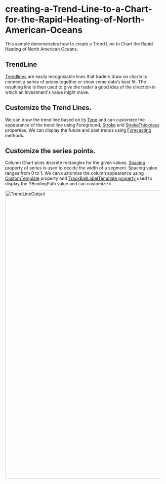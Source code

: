 # creating-a-Trend-Line-to-a-Chart-for-the-Rapid-Heating-of-North-American-Oceans
This sample demonstrates how to create a Trend Line to Chart the Rapid Heating of North American Oceans.

## TrendLine

[Trendlines](https://help.syncfusion.com/wpf/charts/trendlines) are easily recognizable lines that traders draw on charts to connect a series of prices together or show some data's best fit. The resulting line is then used to give the trader a good idea of the direction in which an investment's value might move.

## Customize the Trend Lines.
We can draw the trend line based on its [Type](https://help.syncfusion.com/cr/wpf/Syncfusion.UI.Xaml.Charts.TrendlineBase.html#Syncfusion_UI_Xaml_Charts_TrendlineBase_Type) and can customize the appearance of the trend line using  Foreground, [Stroke](https://help.syncfusion.com/cr/wpf/Syncfusion.UI.Xaml.Charts.TrendlineBase.html#Syncfusion_UI_Xaml_Charts_TrendlineBase_Stroke) and [StrokeThickness](https://help.syncfusion.com/cr/wpf/Syncfusion.UI.Xaml.Charts.TrendlineBase.html#Syncfusion_UI_Xaml_Charts_TrendlineBase_StrokeThickness) properties. We can display the future and past trends using [Forecasting](https://help.syncfusion.com/wpf/charts/trendlines#forecasting) methods.

## Customize the series points.
Column Chart plots discrete rectangles for the given values. [Spacing](https://help.syncfusion.com/cr/wpf/Syncfusion.UI.Xaml.Charts.ChartSeriesBase.html#Syncfusion_UI_Xaml_Charts_ChartSeriesBase_SpacingProperty) property of series is used to decide the width of a segment. Spacing value ranges from 0 to 1.
We can customize the column appearance using [CustomTemplate](https://help.syncfusion.com/cr/wpf/Syncfusion.UI.Xaml.Charts.ColumnSeries.html#Syncfusion_UI_Xaml_Charts_ColumnSeries_CustomTemplate) property and [TrackBallLabelTemplate property](https://help.syncfusion.com/cr/wpf/Syncfusion.UI.Xaml.Charts.ChartSeriesBase.html#Syncfusion_UI_Xaml_Charts_ChartSeriesBase_TrackBallLabelTemplate) used to display the YBindingPath value and can customize it.



<img width="934" alt="TrendLineOutput" src="https://github.com/SyncfusionExamples/creating-a-Trend-Line-to-a-Chart-for-the-Rapid-Heating-of-North-American-Waters/assets/105482474/7b4e4cbb-26c8-4c9d-9a3a-fd583e522d48">
